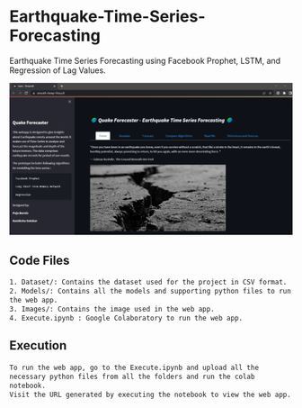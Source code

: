 # Earthquake-Time-Series-Forecasting
 Earthquake Time Series Forecasting using Facebook Prophet, LSTM, and Regression of Lag Values.
 
 ![Alt text](/Images/WebApp.png?raw=true "Web Application")

## Code Files

    1. Dataset/: Contains the dataset used for the project in CSV format.
    2. Models/: Contains all the models and supporting python files to run the web app.
    3. Images/: Contains the image used in the web app.
    4. Execute.ipynb : Google Colaboratory to run the web app.
       
       
## Execution

    To run the web app, go to the Execute.ipynb and upload all the necessary python files from all the folders and run the colab notebook.
    Visit the URL generated by executing the notebook to view the web app.
